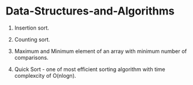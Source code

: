 # Data-Structures-and-Algorithms

1) Insertion sort.

2) Counting sort.

3) Maximum and Minimum element of an array with minimum number of comparisons.

4) Quick Sort - one of most efficient sorting algorithm with time complexcity of O(nlogn).
